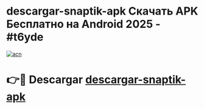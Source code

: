 # descargar-snaptik-apk Скачать APK Бесплатно на Android 2025 - #t6yde

[![acn](https://github.com/user-attachments/assets/0f9c940e-d8b0-45ae-aac7-cd30a18b3e1c)](https://apps.freeplayer.one?title=descargar-snaptik-apk&ref=9RF)

# 👉🔴 Descargar [descargar-snaptik-apk](https://apps.freeplayer.one?title=descargar-snaptik-apk&ref=9RF)